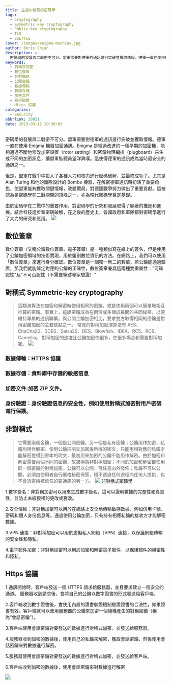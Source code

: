 ```yaml
---
title: 生活中常見的密碼學
tags:
  - Cryptography
  - Symmetric-key cryptography
  - Public-key cryptography
  - TLS
  - SSL/TLS
cover: /images/enigma-machine.jpg
author: Boris Chien
description: >-
  密碼學的發展與二戰密不可分。盟軍需要對德軍的通訊進行突破並獲取情報。德軍一直在使用Enigma機器加密通訊。Enigma是經過改進的一種早期的加密機，能夠通過不斷地修改加密設置和密鑰物理編排來生成不同的加密訊息，讓盟軍監聽員望洋興嘆。這使得德軍的通訊成為當時最安全的通訊之一，這篇文章會帶你了解生活中常見的密碼學。
keywords:
  - 對稱式加密
  - 數位簽章
  - 非對稱式
  - 公開金鑰
  - 數據傳輸
  - 數據存儲
  - 加密文件
  - 身份驗證
  - Https 協議
categories:
  - Security
abbrlink: 39921
date: 2023-03-15 20:30:03
---
```


密碼學的發展與二戰密不可分。盟軍需要對德軍的通訊進行突破並獲取情報。德軍一直在使用 Enigma 機器加密通訊。Enigma 是經過改進的一種早期的加密機，能夠通過不斷地修改加密設置（rotor setting）和密鑰物理編排（plugboard）來生成不同的加密訊息，讓盟軍監聽員望洋興嘆。這使得德軍的通訊成為當時最安全的通訊之一。

但是，盟軍在戰爭中投入了各種人力和物力進行密碼破解，並最終成功了。尤其是 Alan Turing 和他的團隊設計的 Bombe 機器，在解密德軍通訊時扮演了重要角色，使盟軍能夠獲取關鍵情報，改變戰局，對德國戰爭努力做出了重要貢獻。這被認為是密碼學在二戰期間的頂峰之一，亦為現代密碼學奠定基礎。

由於密碼學在二戰中的重要作用，對密碼學的研究和發展取得了顯著的推進和進展。結合科技進步和密碼破解，在之後的歷史上，各國政府和軍隊都對密碼學進行了大力的研究和應用。
![](/images/world-war-2.jpg)

## 數位簽章

數位簽章（又稱公鑰數位簽章、電子簽章）是一種類似寫在紙上的簽名，但是使用了公鑰加密領域的技術實現，用於鑒別數位資訊的方法。在網路上，我們可以使用「數位簽章」來進行身分確認。數位簽章是一個獨一無二的數值，若公鑰能通過驗證，那我們就能確定對應的公鑰的正確性，數位簽章兼具這兩種雙重屬性："可確認性"及"不可否認性（不需要筆跡專家驗證）"

## 對稱式 Symmetric-key cryptography

> 這類演算法在加密和解密時使用相同的密鑰，或是使用兩個可以簡單地相互推算的密鑰。事實上，這組密鑰成為在兩個或多個成員間的共同祕密，以便維持專屬的通訊聯繫。與公開金鑰加密相比，要求雙方取得相同的密鑰是對稱密鑰加密的主要缺點之一。
> 常見的對稱加密演算法有 AES、ChaCha20、3DES、Salsa20、DES、Blowfish、IDEA、RC5、RC6、Camellia。
> 對稱加密的速度比公鑰加密快很多，在很多場合都需要對稱加密。
> ![](/images/symmetric-key.jpg)

### 數據傳輸：HTTPS 協議

### 數據存儲：資料庫中存儲的敏感信息

### 加密文件:加密 ZIP 文件。

### 身份驗證：身份驗證信息的安全性，例如使用對稱式加密對用戶密碼進行保護。

## 非對稱式

> 它需要兩個金鑰，一個是公開密鑰，另一個是私有密鑰；公鑰用作加密，私鑰則用作解密。使用公鑰把明文加密後所得的密文，只能用相對應的私鑰才能解密並得到原本的明文，最初用來加密的公鑰不能用作解密。由於加密和解密需要兩個不同的密鑰，故被稱為非對稱加密；不同於加密和解密都使用同一個密鑰的對稱加密。公鑰可以公開，可任意向外發佈；私鑰不可以公開，必須由使用者自行嚴格秘密保管，絕不透過任何途徑向任何人提供，也不會透露給被信任的要通訊的另一方。
> ![](/images/public-private.png)
> [非對稱式密碼學](https://zh.wikipedia.org/zh-tw/%E5%85%AC%E5%BC%80%E5%AF%86%E9%92%A5%E5%8A%A0%E5%AF%86)

1.數字簽名：非對稱加密可以用來生成數字簽名，這可以證明數據的完整性和真實性，並防止未經授權的更改或篡改。

2.安全傳輸：非對稱加密可以用於在網絡上安全地傳輸敏感數據，例如信用卡號、密碼和個人身份信息等。通過使用公鑰加密，只有持有相應私鑰的接收方才能解密數據。

3.VPN 連接：非對稱加密可以用於虛擬私人網絡（VPN）連接，以保護網絡傳輸的安全性和隱私。

4.電子郵件加密：非對稱加密可以用於加密和解密電子郵件，以保護郵件的機密性和隱私。

## Https 協議

1.通訊開始時，客戶端發送一個 HTTPS 請求給服務器，並且要求建立一個安全的通道。
服務器收到請求後，會將自己的公鑰以數字證書的形式發送給客戶端。

2.客戶端收到數字證書後，會使用內置的證書驗證機制驗證證書的合法性，如果證書有效，客戶端就可以使用服務器的公鑰來加密一個隨機產生的對稱密鑰（稱為“會話密鑰”）。

3.客戶端使用會話密鑰對要發送的數據進行對稱式加密，並發送給服務器。

4.服務器收到加密的數據後，使用自己的私鑰來解密，獲取會話密鑰，然後使用會話密鑰來對數據進行解密。

5.服務器使用會話密鑰對要發送的數據進行對稱式加密，並發送給客戶端。

6.客戶端收到加密的數據後，使用會話密鑰來對數據進行解密

![](/images/https.png)
